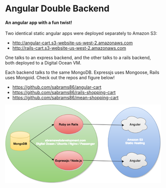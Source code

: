 # Angular Double Backend
#### An angular app with a fun twist!

Two identical static angular apps were deployed separately to Amazon S3:
- http://angular-cart.s3-website-us-west-2.amazonaws.com
- http://rails-cart.s3-website-us-west-2.amazonaws.com

One talks to an express backend, and the other talks to a rails backend, both deployed to a Digital Ocean VM.

Each backend talks to the same MongoDB.  Expressjs uses Mongoose, Rails uses Mongoid.  Check out the repos and figure below!

- https://github.com/sabrams86/angular-cart
- https://github.com/sabrams86/rails-shopping-cart
- https://github.com/sabrams86/mean-shopping-cart

![](./images/flow.png)
